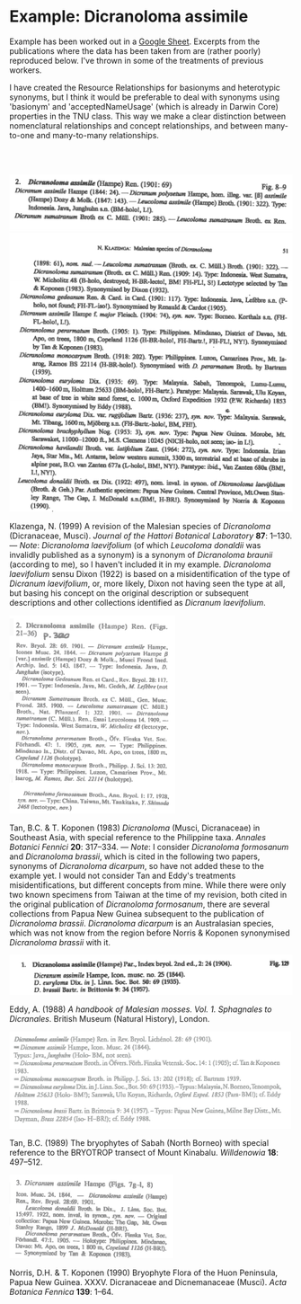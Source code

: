 # Example: Dicranoloma assimile

Example has been worked out in a [Google Sheet](https://docs.google.com/spreadsheets/d/1ZTzHKQOgECpwUmQyDcDfnNnk6n6UK-FPCvo0qFDbJjw/edit?usp=sharing).
Excerpts from the publications where the data has been taken from are
(rather poorly) reproduced below. I've thrown in some of the treatments of
previous workers.

I have created the Resource Relationships for basionyms and heterotypic synonyms,
but I think it would be preferable to deal with synonyms using 'basionym' and
'acceptedNameUsage' (which is already in Darwin Core) properties in the TNU class.
This way we make a clear distinction between nomenclatural relationships and
concept relationships, and between many-to-one and many-to-many relationships.

<br>

<br>

![Klazenga 1999:48](images/dicranoloma_assimile_1.png)
![Klazenga 1999:51](images/dicranoloma_assimile_2.png)

Klazenga, N. (1999) A revision of the Malesian species of _Dicranoloma_
(Dicranaceae, Musci). _Journal of the Hattori Botanical Laboratory_ **87**: 1–130.
— _Note_: _Dicranoloma laevifolium_ (of which _Leucoloma donaldii_ was invalidly
published as a synonym) is a synonym of _Dicranoloma braunii_ (according to me),
so I haven't included it in my example. _Dicranoloma laevifolium_ sensu Dixon
(1922) is based on a misidentification of the type of _Dicranum laevifolium_, or,
more likely, Dixon not having seen the type at all, but basing his concept on the
original description or subsequent descriptions and other collections identified
as _Dicranum laevifolium_.

![Tan & Koponen 1983:320](images/dicranoloma_assimile_3.png)

Tan, B.C. & T. Koponen (1983) _Dicranoloma_ (Musci, Dicranaceae) in Southeast
Asia, with special reference to the Philippine taxa. _Annales Botanici Fennici_
**20**: 317–334. — _Note_: I consider _Dicranoloma formosanum_ and _Dicranoloma
brassii_, which is cited in the following two papers, synonyms of _Dicranoloma
dicarpum_, so have not added these to the example yet. I would not consider Tan
and Eddy's treatments misidentifications, but different concepts
from mine. While there were only two known specimens from Taiwan at the time of
my revision, both cited in the original publication of _Dicranoloma formosanum_,
there are several collections from Papua New Guinea subsequent to the publication
of _Dicranoloma brassii_. _Dicranoloma dicarpum_ is an Australasian species, which
was not know from the region before Norris & Koponen synonymised _Dicranoloma
brassii_ with it.

![Eddy 1988: 148](images/dicranoloma_assimile_4.png)

Eddy, A. (1988) _A handbook of Malesian mosses. Vol. 1. Sphagnales to Dicranales_.
British Museum (Natural History), London.


![Tan 1989: 500](images/dicranoloma_assimile_5.png)

Tan, B.C. (1989) The bryophytes of Sabah (North Borneo) with special reference to
the BRYOTROP transect of Mount Kinabalu. _Willdenowia_ **18**: 497–512.


![Norris & Koponen 1990: 30](images/dicranoloma_assimile_6.png)

Norris, D.H. & T. Koponen (1990) Bryophyte Flora of the Huon Peninsula, Papua
New Guinea. XXXV. Dicranaceae and Dicnemanaceae (Musci). _Acta Botanica Fennica_
**139**: 1–64.
